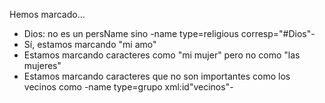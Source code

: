 Hemos marcado...

- Dios: no es un persName sino -name type=religious corresp="#Dios"-
- Sí, estamos marcando "mi amo"
- Estamos marcando caracteres como "mi mujer" pero no como "las mujeres"
- Estamos marcando caracteres que no son importantes como los vecinos como -name type=grupo xml:id"vecinos"-

